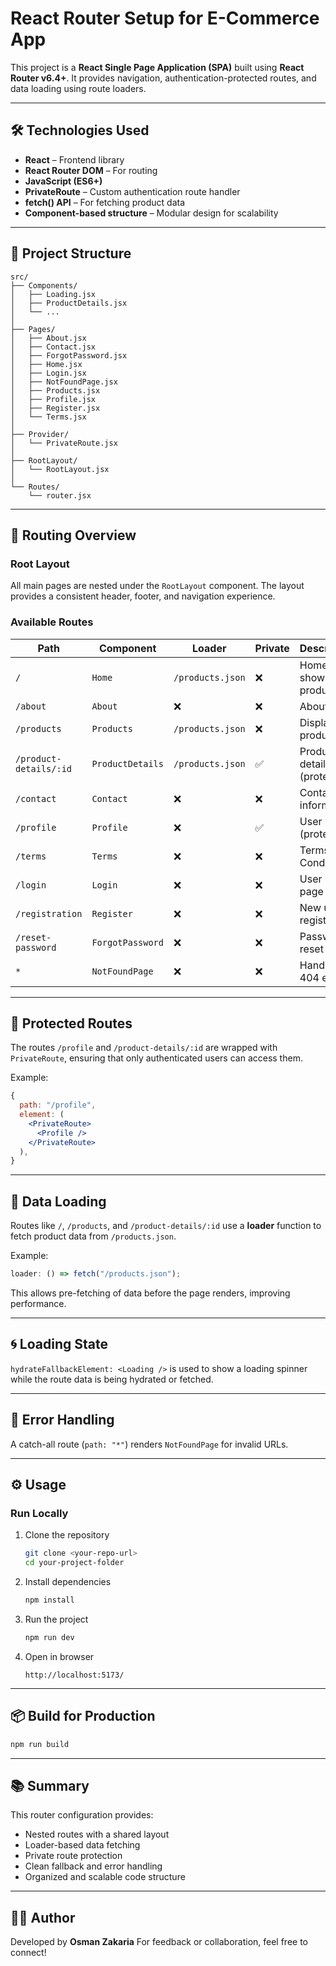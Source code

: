 # React Router Setup for E-Commerce App

This project is a **React Single Page Application (SPA)** built using **React Router v6.4+**.
It provides navigation, authentication-protected routes, and data loading using route loaders.

---

## 🛠️ Technologies Used

- **React** – Frontend library
- **React Router DOM** – For routing
- **JavaScript (ES6+)**
- **PrivateRoute** – Custom authentication route handler
- **fetch() API** – For fetching product data
- **Component-based structure** – Modular design for scalability

---

## 🧭 Project Structure

```
src/
├── Components/
│   ├── Loading.jsx
│   ├── ProductDetails.jsx
│   └── ...
│
├── Pages/
│   ├── About.jsx
│   ├── Contact.jsx
│   ├── ForgotPassword.jsx
│   ├── Home.jsx
│   ├── Login.jsx
│   ├── NotFoundPage.jsx
│   ├── Products.jsx
│   ├── Profile.jsx
│   ├── Register.jsx
│   └── Terms.jsx
│
├── Provider/
│   └── PrivateRoute.jsx
│
├── RootLayout/
│   └── RootLayout.jsx
│
└── Routes/
    └── router.jsx
```

---

## 🚦 Routing Overview

### Root Layout

All main pages are nested under the `RootLayout` component.
The layout provides a consistent header, footer, and navigation experience.

### Available Routes

| Path                   | Component        | Loader           | Private | Description                    |
| ---------------------- | ---------------- | ---------------- | ------- | ------------------------------ |
| `/`                    | `Home`           | `/products.json` | ❌      | Home page showing product list |
| `/about`               | `About`          | ❌               | ❌      | About page                     |
| `/products`            | `Products`       | `/products.json` | ❌      | Displays all products          |
| `/product-details/:id` | `ProductDetails` | `/products.json` | ✅      | Product details (protected)    |
| `/contact`             | `Contact`        | ❌               | ❌      | Contact information            |
| `/profile`             | `Profile`        | ❌               | ✅      | User profile (protected)       |
| `/terms`               | `Terms`          | ❌               | ❌      | Terms & Conditions             |
| `/login`               | `Login`          | ❌               | ❌      | User login page                |
| `/registration`        | `Register`       | ❌               | ❌      | New user registration          |
| `/reset-password`      | `ForgotPassword` | ❌               | ❌      | Password reset                 |
| `*`                    | `NotFoundPage`   | ❌               | ❌      | Handles 404 errors             |

---

## 🔐 Protected Routes

The routes `/profile` and `/product-details/:id` are wrapped with `PrivateRoute`,
ensuring that only authenticated users can access them.

Example:

```jsx
{
  path: "/profile",
  element: (
    <PrivateRoute>
      <Profile />
    </PrivateRoute>
  ),
}
```

---

## 🧩 Data Loading

Routes like `/`, `/products`, and `/product-details/:id` use a **loader** function
to fetch product data from `/products.json`.

Example:

```js
loader: () => fetch("/products.json");
```

This allows pre-fetching of data before the page renders, improving performance.

---

## 🌀 Loading State

`hydrateFallbackElement: <Loading />` is used to show a loading spinner
while the route data is being hydrated or fetched.

---

## 🚧 Error Handling

A catch-all route (`path: "*"`) renders `NotFoundPage` for invalid URLs.

---

## ⚙️ Usage

### Run Locally

1. Clone the repository

   ```bash
   git clone <your-repo-url>
   cd your-project-folder
   ```

2. Install dependencies

   ```bash
   npm install
   ```

3. Run the project

   ```bash
   npm run dev
   ```

4. Open in browser
   ```
   http://localhost:5173/
   ```

---

## 📦 Build for Production

```bash
npm run build
```

---

## 📚 Summary

This router configuration provides:

- Nested routes with a shared layout
- Loader-based data fetching
- Private route protection
- Clean fallback and error handling
- Organized and scalable code structure

---

## 🧑‍💻 Author

Developed by **Osman Zakaria**
For feedback or collaboration, feel free to connect!
